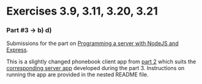 # Exercises 3.9, 3.11, 3.20, 3.21

### Part #3 → b) d)

Submissions for the part on [Programming a server with NodeJS and Express](https://fullstackopen.com/en/part3).

This is a slightly changed phonebook client app from [part 2](https://github.com/dgrishajev/fso-submissions/tree/main/part2/phonebook) which suits the [corresponding server app](https://github.com/dgrishajev/phonebook-server-app) developed during the part 3. Instructions on running the app are provided in the nested README file.
